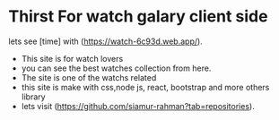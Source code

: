


# Thirst For watch galary client side

lets see   [time] with (https://watch-6c93d.web.app/).

* This site is for watch lovers
* you can see the best watches collection from here.
* The site is one of the watchs related
* this site is make with css,node js, react, bootstrap and more others library
* lets visit (https://github.com/siamur-rahman?tab=repositories).
